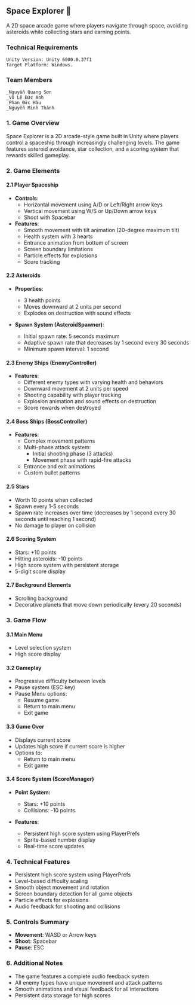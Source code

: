 ## Space Explorer 🚀

A 2D space arcade game where players navigate through space, avoiding asteroids while collecting stars and earning points.

### Technical Requirements
    Unity Version: Unity 6000.0.37f1
    Target Platform: Windows.
### Team Members
    _Nguyễn Quang Sơn
    _Võ Lê Đức Anh
    _Phan Đức Hậu
    _Nguyễn Minh Thành

### 1. Game Overview
Space Explorer is a 2D arcade-style game built in Unity where players control a spaceship through increasingly challenging levels. The game features asteroid avoidance, star collection, and a scoring system that rewards skilled gameplay.

### 2. Game Elements

#### 2.1 Player Spaceship
- **Controls**:
  - Horizontal movement using A/D or Left/Right arrow keys
  - Vertical movement using W/S or Up/Down arrow keys
  - Shoot with Spacebar
- **Features**:
  - Smooth movement with tilt animation (20-degree maximum tilt)
  - Health system with 3 hearts
  - Entrance animation from bottom of screen
  - Screen boundary limitations
  - Particle effects for explosions
  - Score tracking

#### 2.2 Asteroids
- **Properties**:
  - 3 health points
  - Moves downward at 2 units per second
  - Explodes on destruction with sound effects

- **Spawn System (AsteroidSpawner)**:

  - Initial spawn rate: 5 seconds maximum
  - Adaptive spawn rate that decreases by 1 second every 30 seconds
  - Minimum spawn interval: 1 second

#### 2.3 Enemy Ships (EnemyController)

- **Features**:
  - Different enemy types with varying health and behaviors
  - Downward movement at 2 units per speed
  - Shooting capability with player tracking
  - Explosion animation and sound effects on destruction
  - Score rewards when destroyed

#### 2.4 Boss Ships (BossController)

- **Features**:
  - Complex movement patterns
  - Multi-phase attack system:
    - Initial shooting phase (3 attacks)
    - Movement phase with rapid-fire attacks
  - Entrance and exit animations
  - Custom bullet patterns

#### 2.5 Stars
- Worth 10 points when collected
- Spawn every 1-5 seconds
- Spawn rate increases over time (decreases by 1 second every 30 seconds until reaching 1 second)
- No damage to player on collision

#### 2.6 Scoring System
- Stars: +10 points
- Hitting asteroids: -10 points
- High score system with persistent storage
- 5-digit score display

#### 2.7 Background Elements
- Scrolling background
- Decorative planets that move down periodically (every 20 seconds)

### 3. Game Flow

#### 3.1 Main Menu
- Level selection system
- High score display

#### 3.2 Gameplay
- Progressive difficulty between levels
- Pause system (ESC key)
- Pause Menu options:
  - Resume game
  - Return to main menu
  - Exit game

#### 3.3 Game Over
- Displays current score
- Updates high score if current score is higher
- Options to:
  - Return to main menu
  - Exit game

#### 3.4 Score System (ScoreManager)

- **Point System:**
  - Stars: +10 points
  - Collisions: -10 points

- **Features**:
  - Persistent high score system using PlayerPrefs
  - Sprite-based number display
  - Real-time score updates

### 4. Technical Features
- Persistent high score system using PlayerPrefs
- Level-based difficulty scaling
- Smooth object movement and rotation
- Screen boundary detection for all game objects
- Particle effects for explosions
- Audio feedback for shooting and collisions

### 5. Controls Summary
- **Movement**: WASD or Arrow keys
- **Shoot**: Spacebar
- **Pause**: ESC

### 6. Additional Notes

- The game features a complete audio feedback system
- All enemy types have unique movement and attack patterns
- Smooth animations and visual feedback for all interactions
- Persistent data storage for high scores
